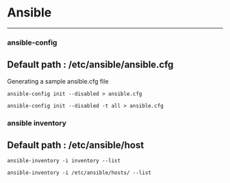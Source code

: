 
# Ansible
-------------------------------------
### ansible-config
Default path : /etc/ansible/ansible.cfg
-------------------------------------
Generating a sample ansible.cfg file
```
ansible-config init --disabled > ansible.cfg
```
```
ansible-config init --disabled -t all > ansible.cfg
```
### ansible inventory
Default path : /etc/ansible/host
------------------------------------------
```
ansible-inventory -i inventory --list
```
```
ansible-inventory -i /etc/ansible/hosts/ --list
```




